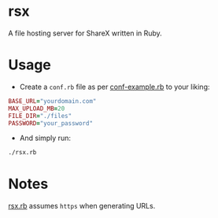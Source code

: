 # rsx

A file hosting server for ShareX written in Ruby.

# Usage
- Create a `conf.rb` file as per [conf-example.rb](./conf-example.rb) to your liking:

```ruby
BASE_URL="yourdomain.com"
MAX_UPLOAD_MB=20
FILE_DIR="./files"
PASSWORD="your_password"
```

- And simply run:

```bash
./rsx.rb
```
# Notes

[rsx.rb](./rsx.rb#L18) assumes `https` when generating URLs.
